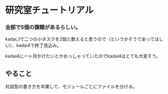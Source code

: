 # 研究室チュートリアル
### 全部で5個の課題があるらしい。
kadai_1で二つの小タスクを2個と数えると思うので（というかそうであってほしい）、kadai4で終了見込み。

kadai4に一ヶ月かけたいとかおっしゃっていたのでkadai4はとても大変そう。

## やること
対話型の書き方を卒業して、モジュールごとにファイルを分ける。
